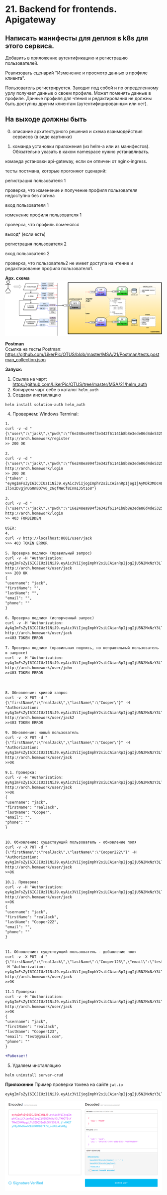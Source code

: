 # 21. Backend for frontends. Apigateway

## Написать манифесты для деплоя в k8s для этого сервиса.

Добавить в приложение аутентификацию и регистрацию пользователей.

Реализовать сценарий "Изменение и просмотр данных в профиле клиента".

Пользователь регистрируется. Заходит под собой и по определенному урлу получает данные о своем профиле. Может поменять данные в профиле. Данные профиля для чтения и редактирования не должны быть доступны другим клиентам (аутентифицированным или нет).

## На выходе должны быть

0) описание архитектурного решения и схема взаимодействия сервисов (в виде картинки)

1) команда установки приложения (из helm-а или из манифестов). Обязательно указать в каком namespace нужно устанавливать.

команда установки api-gateway, если он отличен от nginx-ingress.

тесты постмана, которые прогоняют сценарий:

регистрация пользователя 1

проверка, что изменение и получение профиля пользователя недоступно без логина

вход пользователя 1

изменение профиля пользователя 1

проверка, что профиль поменялся

выход* (если есть)

регистрация пользователя 2

вход пользователя 2

проверка, что пользователь2 не имеет доступа на чтение и редактирование профиля пользователя1.


**Арх. схема**<BR>
![Arch](gateway_network.png)

**Postman**<BR>
Ссылка на тесты Postman: https://github.com/LikerPic/OTUS/blob/master/MSA/21/Postman/tests.postman_collection.json<BR>


**Запуск:**
1. Ссылка на чарт: https://github.com/LikerPic/OTUS/tree/master/MSA/21/helm_auth<BR>
2. Копируем чарт себе в каталог `helm_auth`<BR>
3. Создаем инсталляцию
```console
helm install solution-auth helm_auth
```

4. Проверяем:
Windows Terminal:
```console
1.
curl -v -d "{\"user\":\"jack\",\"pwd\":\"f6e248ea994f3e342f61141b8b8e3ede86d4de53257abc8d06ae07a1da73fb39\"}"  http://arch.homework/register
>> 200 OK

2.
curl -v -d "{\"user\":\"jack\",\"pwd\":\"f6e248ea994f3e342f61141b8b8e3ede86d4de53257abc8d06ae07a1da73fb39\"}" http://arch.homework/login
>> 200 OK
{"token" : "eyAgImFsZyI6ICJIUzI1NiJ9.eyAic3ViIjogImphY2siLCAianRpIjogIjAyMDk3MDc4LTY0NjktZThmNC02NDk5LTk1YjVlN2VlOWY4MCJ9.xJJ-Il5n2DvgjnUG0nBO7v0_zGqfNWCf8Inm1J5t1o8"}

3.
curl -v -d "{\"user\":\"jack\",\"pwd\":\"16e248ea994f3e342f61141b8b8e3ede86d4de53257abc8d06ae07a1da73fb38\"}" http://arch.homework/login
>> 403 FORBIDDEN

USER:
4. 
curl -v http://localhost:8001/user/jack
>>> 403 TOKEN ERROR

5. Проверка подписи (правильный запрос)
curl -v -H "Authorization: eyAgImFsZyI6ICJIUzI1NiJ9.eyAic3ViIjogImphY2siLCAianRpIjogIjU5N2MxNzY3LTM0OTEtYTMwZC04NzgzLTc5ZDQ3ZmZkODY5OSJ9.i1vRKE7yV8yGRxDmwhCE6UXMFB6fAfH_coUULwKs0Bg" http://arch.homework/user/jack
>>> 200 OK
{
"username": "jack",
"firstName": "",
"lastName": "",
"email": "",
"phone": ""
}

6. Проверка подписи (испорченный запрос)
curl -v -H "Authorization: AyAgImFsZyI6ICJIUzI1NiJ9.eyAic3ViIjogImphY2siLCAianRpIjogIjU5N2MxNzY3LTM0OTEtYTMwZC04NzgzLTc5ZDQ3ZmZkODY5OSJ9.i1vRKE7yV8yGRxDmwhCE6UXMFB6fAfH_coUULwKs0Bg" http://arch.homework/user/jack
>>403 TOKEN ERROR

7. Проверка подписи (правильная подпись, но неправильный пользователь в запросе)
curl -v -H "Authorization: eyAgImFsZyI6ICJIUzI1NiJ9.eyAic3ViIjogImphY2siLCAianRpIjogIjU5N2MxNzY3LTM0OTEtYTMwZC04NzgzLTc5ZDQ3ZmZkODY5OSJ9.i1vRKE7yV8yGRxDmwhCE6UXMFB6fAfH_coUULwKs0Bg" http://arch.homework/user/john
>>403 TOKEN ERROR



8. Обновление: кривой запрос
curl -v -X PUT -d "{\"firstName\":\"realJack\",\"lastName\":\"Cooper\"}" -H "Authorization: eyAgImFsZyI6ICJIUzI1NiJ9.eyAic3ViIjogImphY2siLCAianRpIjogIjU5N2MxNzY3LTM0OTEtYTMwZC04NzgzLTc5ZDQ3ZmZkODY5OSJ9.i1vRKE7yV8yGRxDmwhCE6UXMFB6fAfH_coUULwKs0Bg"  http://arch.homework/user/jack2
>>403 TOKEN ERROR

9. Обновление: новый пользователь
curl -v -X PUT -d "{\"firstName\":\"realJack\",\"lastName\":\"Cooper\"}" -H "Authorization: eyAgImFsZyI6ICJIUzI1NiJ9.eyAic3ViIjogImphY2siLCAianRpIjogIjU5N2MxNzY3LTM0OTEtYTMwZC04NzgzLTc5ZDQ3ZmZkODY5OSJ9.i1vRKE7yV8yGRxDmwhCE6UXMFB6fAfH_coUULwKs0Bg"  http://arch.homework/user/jack
>>OK

9.1. Проверка:
curl -v -H "Authorization: eyAgImFsZyI6ICJIUzI1NiJ9.eyAic3ViIjogImphY2siLCAianRpIjogIjU5N2MxNzY3LTM0OTEtYTMwZC04NzgzLTc5ZDQ3ZmZkODY5OSJ9.i1vRKE7yV8yGRxDmwhCE6UXMFB6fAfH_coUULwKs0Bg" http://arch.homework/user/jack
>>OK
{
"username": "jack",
"firstName": "realJack",
"lastName": "Cooper",
"email": "",
"phone": ""
}


10. Обновление: существующий пользователь - обновление поля
curl -v -X PUT -d "{\"firstName\":\"realJack\",\"lastName\":\"Cooper222\"}" -H "Authorization: eyAgImFsZyI6ICJIUzI1NiJ9.eyAic3ViIjogImphY2siLCAianRpIjogIjU5N2MxNzY3LTM0OTEtYTMwZC04NzgzLTc5ZDQ3ZmZkODY5OSJ9.i1vRKE7yV8yGRxDmwhCE6UXMFB6fAfH_coUULwKs0Bg"  http://arch.homework/user/jack
>>OK

10.1. Проверка:
curl -v -H "Authorization: eyAgImFsZyI6ICJIUzI1NiJ9.eyAic3ViIjogImphY2siLCAianRpIjogIjU5N2MxNzY3LTM0OTEtYTMwZC04NzgzLTc5ZDQ3ZmZkODY5OSJ9.i1vRKE7yV8yGRxDmwhCE6UXMFB6fAfH_coUULwKs0Bg" http://arch.homework/user/jack
>>OK
{
"username": "jack",
"firstName": "realJack",
"lastName": "Cooper222",
"email": "",
"phone": ""
}


11. Обновление: существующий пользователь - добавление поля
curl -v -X PUT -d "{\"firstName\":\"realJack\",\"lastName\":\"Cooper123\",\"email\":\"test@gmail.com\"}" -H "Authorization: eyAgImFsZyI6ICJIUzI1NiJ9.eyAic3ViIjogImphY2siLCAianRpIjogIjU5N2MxNzY3LTM0OTEtYTMwZC04NzgzLTc5ZDQ3ZmZkODY5OSJ9.i1vRKE7yV8yGRxDmwhCE6UXMFB6fAfH_coUULwKs0Bg"  http://arch.homework/user/jack
>>OK

11.1 Проверка:
curl -v -H "Authorization: eyAgImFsZyI6ICJIUzI1NiJ9.eyAic3ViIjogImphY2siLCAianRpIjogIjU5N2MxNzY3LTM0OTEtYTMwZC04NzgzLTc5ZDQ3ZmZkODY5OSJ9.i1vRKE7yV8yGRxDmwhCE6UXMFB6fAfH_coUULwKs0Bg" http://arch.homework/user/jack
>>OK
{
"username": "jack",
"firstName": "realJack",
"lastName": "Cooper123",
"email": "test@gmail.com",
"phone": ""
}
```



```diff
+Работает!
```
5. Удаляем инсталляцию
```console
helm uninstall server-crud
```


**Приложение**
Пример проверки токена на сайте `jwt.io`
```console
eyAgImFsZyI6ICJIUzI1NiJ9.eyAic3ViIjogImphY2siLCAianRpIjogIjU5N2MxNzY3LTM0OTEtYTMwZC04NzgzLTc5ZDQ3ZmZkODY5OSJ9.i1vRKE7yV8yGRxDmwhCE6UXMFB6fAfH_coUULwKs0Bg
```
![JWT](jwt_check.png)

